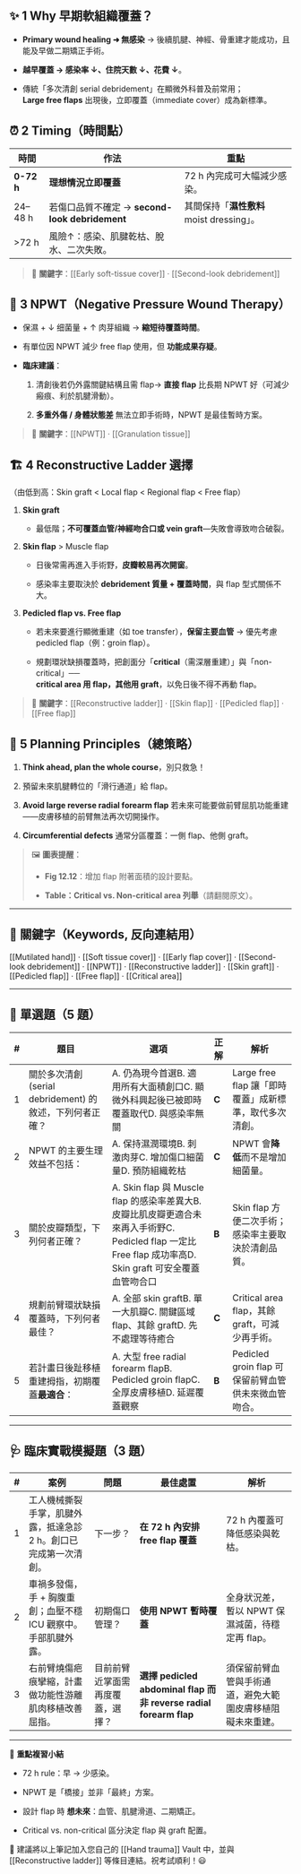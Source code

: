 ## ✨ 1 Why 早期軟組織覆蓋？

- **Primary wound healing ➜ 無感染** → 後續肌腱、神經、骨重建才能成功，且能及早做二期矯正手術。
    
- **越早覆蓋 → 感染率 ↓、住院天數 ↓、花費 ↓**。
    
- 傳統「多次清創 serial debridement」在顯微外科普及前常用；  
    **Large free flaps** 出現後，立即覆蓋（immediate cover）成為新標準。
    

## ⏰ 2 Timing（時間點）

| 時間         | 作法                                     | 重點                             |
| ---------- | -------------------------------------- | ------------------------------ |
| **0-72 h** | **理想情況立即覆蓋**                           | 72 h 內完成可大幅減少感染。               |
| 24–48 h    | 若傷口品質不確定 → **second-look debridement** | 其間保持「**濕性敷料** moist dressing」。 |
| >72 h      | 風險↑：感染、肌腱乾枯、脫水、二次失敗。                   |                                |

> 📌 **關鍵字**：[[Early soft-tissue cover]] · [[Second-look debridement]]

## 💨 3 NPWT（Negative Pressure Wound Therapy）

- 保濕 + ↓ 细菌量 + ↑ 肉芽組織 → **縮短待覆蓋時間**。
    
- 有單位因 NPWT 減少 free flap 使用，但 **功能成果存疑**。
    
- **臨床建議**：
    
    1. 清創後若仍外露關鍵結構且需 flap→ **直接 flap** 比長期 NPWT 好（可減少瘢痕、利於肌腱滑動）。
        
    2. **多重外傷 / 身體狀態差** 無法立即手術時，NPWT 是最佳暫時方案。
        

> 📌 **關鍵字**：[[NPWT]] · [[Granulation tissue]]

## 🏗️ 4 Reconstructive Ladder 選擇

（由低到高：Skin graft < Local flap < Regional flap < Free flap）

1. **Skin graft**
    
    - 最低階；**不可覆蓋血管/神經吻合口或 vein graft**—失敗會導致吻合破裂。
        
2. **Skin flap** > Muscle flap
    
    - 日後常需再進入手術野，**皮瓣較易再次開窗**。
        
    - 感染率主要取決於 **debridement 質量 + 覆蓋時間**，與 flap 型式關係不大。
        
3. **Pedicled flap vs. Free flap**
    
    - 若未來要進行顯微重建（如 toe transfer），**保留主要血管** → 優先考慮 pedicled flap（例：groin flap）。
        
    - 規劃環狀缺損覆蓋時，把創面分「**critical**（需深層重建）」與「non-critical」──  
        **critical area 用 flap，其他用 graft**，以免日後不得不再動 flap。
        

> 📌 **關鍵字**：[[Reconstructive ladder]] · [[Skin flap]] · [[Pedicled flap]] · [[Free flap]]

## 🎯 5 Planning Principles（總策略）

1. **Think ahead, plan the whole course**，別只救急！
    
2. 預留未來肌腱轉位的「滑行通道」給 flap。
    
3. **Avoid large reverse radial forearm flap** 若未來可能要做前臂屈肌功能重建——皮膚移植的前臂無法再次切開操作。
    
4. **Circumferential defects** 通常分區覆蓋：一側 flap、他側 graft。
    

> 🖼️ **圖表提醒**：
> 
> - **Fig 12.12**：增加 flap 附著面積的設計要點。
>     
> - **Table：Critical vs. Non-critical area 列舉**（請翻閱原文）。
>     

---

## 🧠 關鍵字（Keywords, 反向連結用）

[[Mutilated hand]] · [[Soft tissue cover]] · [[Early flap cover]] · [[Second-look debridement]] · [[NPWT]] · [[Reconstructive ladder]] · [[Skin graft]] · [[Pedicled flap]] · [[Free flap]] · [[Critical area]]

---

## 📘 單選題（5 題）

|#|題目|選項|正解|解析|
|---|---|---|---|---|
|1|關於多次清創 (serial debridement) 的敘述，下列何者正確？|A. 仍為現今首選B. 適用所有大面積創口C. 顯微外科興起後已被即時覆蓋取代D. 與感染率無關|**C**|Large free flap 讓「即時覆蓋」成新標準，取代多次清創。|
|2|NPWT 的主要生理效益不包括：|A. 保持濕潤環境B. 刺激肉芽C. 增加傷口細菌量D. 預防組織乾枯|**C**|NPWT 會**降低**而不是增加細菌量。|
|3|關於皮瓣類型，下列何者正確？|A. Skin flap 與 Muscle flap 的感染率差異大B. 皮瓣比肌皮瓣更適合未來再入手術野C. Pedicled flap 一定比 Free flap 成功率高D. Skin graft 可安全覆蓋血管吻合口|**B**|Skin flap 方便二次手術；感染率主要取決於清創品質。|
|4|規劃前臂環狀缺損覆蓋時，下列何者最佳？|A. 全部 skin graftB. 單一大肌瓣C. 關鍵區域 flap、其餘 graftD. 先不處理等待癒合|**C**|Critical area flap，其餘 graft，可減少再手術。|
|5|若計畫日後趾移植重建拇指，初期覆蓋**最適合**：|A. 大型 free radial forearm flapB. Pedicled groin flapC. 全厚皮膚移植D. 延遲覆蓋觀察|**B**|Pedicled groin flap 可保留前臂血管供未來微血管吻合。|

---

## 🩺 臨床實戰模擬題（3 題）

|#|案例|問題|最佳處置|解析|
|---|---|---|---|---|
|1|工人機械撕裂手掌，肌腱外露，抵達急診 2 h。創口已完成第一次清創。|下一步？|**在 72 h 內安排 free flap 覆蓋**|72 h 內覆蓋可降低感染與乾枯。|
|2|車禍多發傷，手 + 胸腹重創；血壓不穩 ICU 觀察中。手部肌腱外露。|初期傷口管理？|**使用 NPWT 暫時覆蓋**|全身狀況差，暫以 NPWT 保濕減菌，待穩定再 flap。|
|3|右前臂燒傷疤痕攣縮，計畫做功能性游離肌肉移植改善屈指。|目前前臂近掌面需再度覆蓋，選擇？|**選擇 pedicled abdominal flap 而非 reverse radial forearm flap**|須保留前臂血管與手術通道，避免大範圍皮膚移植阻礙未來重建。|

---

🎉 **重點複習小結**

- 72 h rule：早 → 少感染。
    
- NPWT 是「橋接」並非「最終」方案。
    
- 設計 flap 時 **想未來**：血管、肌腱滑道、二期矯正。
    
- Critical vs. non-critical 區分決定 flap 與 graft 配置。
    

📝 建議將以上筆記加入您自己的 [[Hand trauma]] Vault 中，並與 [[Reconstructive ladder]] 等條目連結。祝考試順利！😃